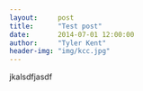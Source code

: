 ```yaml
---
layout:     post
title:      "Test post"
date:       2014-07-01 12:00:00
author:     "Tyler Kent"
header-img: "img/kcc.jpg"
---
```


jkalsdfjasdf
